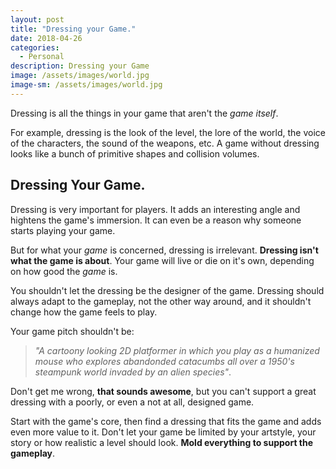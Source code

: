 ```yaml
---
layout: post
title: "Dressing your Game."
date: 2018-04-26
categories:
  - Personal
description: Dressing your Game
image: /assets/images/world.jpg
image-sm: /assets/images/world.jpg
---
```


Dressing is all the things in your game that aren't the *game itself*.

For example, dressing is the look of the level, the lore of the world, the voice of the characters, the sound of the weapons, etc. A game without dressing looks like a bunch of primitive shapes and collision volumes.

## Dressing Your Game.

Dressing is very important for players. It adds an interesting angle and hightens the game's immersion. It can even be a reason why someone starts playing your game.

But for what your *game* is concerned, dressing is irrelevant. **Dressing isn't what the game is about**. Your game will live or die on it's own, depending on how good the *game* is.

You shouldn't let the dressing be the designer of the game. Dressing should always adapt to the gameplay, not the other way around, and it shouldn't change how the game feels to play.

Your game pitch shouldn't be: 

> *"A cartoony looking 2D platformer in which you play as a humanized mouse who explores abandonded catacumbs all over a 1950's steampunk world invaded by an alien species"*.

Don't get me wrong, **that sounds awesome**, but you can't support a great dressing with a poorly, or even a not at all, designed game.

Start with the game's core, then find a dressing that fits the game and adds even more value to it. Don't let your game be limited by your artstyle, your story or how realistic a level should look. **Mold everything to support the gameplay**.

